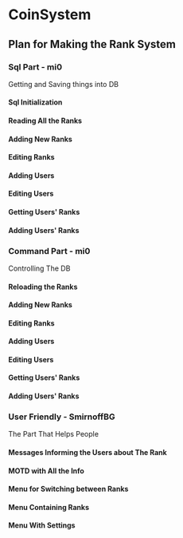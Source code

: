 # CoinSystem

## Plan for Making the Rank System


### Sql Part - mi0
Getting and Saving things into DB
#### Sql Initialization
#### Reading All the Ranks
#### Adding New Ranks
#### Editing Ranks
#### Adding Users
#### Editing Users
#### Getting Users' Ranks
#### Adding Users' Ranks


### Command Part - mi0
Controlling The DB
#### Reloading the Ranks
#### Adding New Ranks
#### Editing Ranks
#### Adding Users
#### Editing Users
#### Getting Users' Ranks
#### Adding Users' Ranks


### User Friendly - SmirnoffBG
The Part That Helps People
#### Messages Informing the Users about The Rank
#### MOTD with All the Info
#### Menu for Switching between Ranks
#### Menu Containing Ranks
#### Menu With Settings
